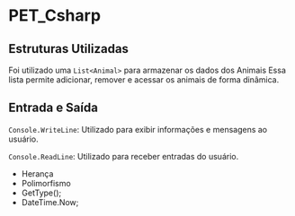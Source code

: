 # PET_Csharp
<h2>Estruturas Utilizadas</h2>
<p>Foi utilizado uma <code>List&lt;Animal&gt;</code> para armazenar os dados dos Animais Essa lista permite adicionar, remover e acessar os animais de forma dinâmica.</p>

<h2>Entrada e Saída</h2>
<p><code>Console.WriteLine</code>: Utilizado para exibir informações e mensagens ao usuário.</p>
<p><code>Console.ReadLine</code>: Utilizado para receber entradas do usuário.</p>
 
- Herança<br>
- Polimorfismo<br>
- GetType();<br>
- DateTime.Now;
